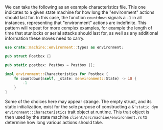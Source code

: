 We can take the following as an example characteristics file. This one indicates to a given state machine for how long the "environment" actions should last for. In this case, the function `countdown` signals a `-1` in all instances, representing that "environment" actions are indefinite. This pattern will repeat for more complex examples, for example the length of time that stunlocks or aerial attacks should last for, as well as any additional information these moves need to carry.
```rust
use crate::machine::environment::types as environment;

pub struct Postbox {}

pub static postbox: Postbox = Postbox {};

impl environment::Characteristics for Postbox {
    fn countdown(&self, _state: &environment::State) -> i8 {
        -1
    }
}
```
Some of the choices here may appear strange. The empty struct, and its static initialization, exist for the sole purpose of constructing a `&'static dyn environment::Characteristics` trait object at runtime. This trait object is then used by the state machine `client/src/machine/environment.rs` to determine how long various actions should take.
